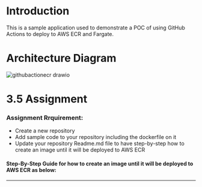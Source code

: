 # Introduction

This is a sample application used to demonstrate a POC of using GitHub Actions to deploy to AWS ECR and Fargate.

# Architecture Diagram

![githubactionecr drawio](https://user-images.githubusercontent.com/48310743/232531154-c0dd01d5-8666-4619-af29-aa2d7c2a7e7b.png)

# 3.5 Assignment
### Assignment Rrquirement:

- Create a new repository
- Add sample code to your repository including the dockerfile on it
- Update your repository Readme.md file to have step-by-step how to create an image until it will be deployed to AWS ECR

#### Step-By-Step Guide for how to create an image until it will be deployed to AWS ECR as below:
-----------------------------------------


